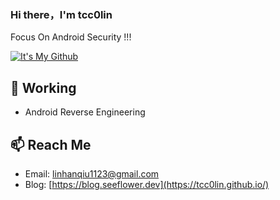### Hi there，I'm tcc0lin

Focus On Android Security !!!


[![It's My Github](https://github-readme-stats.vercel.app/api?username=tcc0lin&show_icons=true&theme=radical)]()

## 🔭 Working

- Android Reverse Engineering

## 📫 Reach Me

- Email: linhanqiu1123@gmail.com
- Blog: [https://blog.seeflower.dev](https://tcc0lin.github.io/)


<!--
**SeeFlowerX/SeeFlowerX** is a ✨ _special_ ✨ repository because its `README.md` (this file) appears on your GitHub profile.

Here are some ideas to get you started:

- 🔭 I’m currently working on ...
- 🌱 I’m currently learning ...
- 👯 I’m looking to collaborate on ...
- 🤔 I’m looking for help with ...
- 💬 Ask me about ...
- 📫 How to reach me: ...
- 😄 Pronouns: ...
- ⚡ Fun fact: ...
-->
